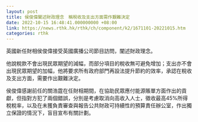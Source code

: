 ```yaml
---
layout: post
title: 侯俊偉闡述財政理念　稱稅收及支出方面需作艱難決定
date: 2022-10-15 16:48:41.000000000 +08:00
link: https://news.rthk.hk/rthk/ch/component/k2/1671101-20221015.htm
categories: rthk
---
```


英國新任財相侯俊偉接受英國廣播公司節目訪問，闡述財政理念。

他說稅款不會出現民眾期望的減幅，而部分項目的稅收無可避免增加；支出亦不會出現民眾期望的加幅，他將要求所有政府部門再設法提升節約的效率，承認在稅收及支出方面，需要作出艱難決定。

侯俊偉感謝前任的關浩霆在任財相期間，在協助民眾應付能源賬單方面作出的貢獻，但指對方犯了兩個錯誤，分別是考慮取消向高收入人士，徵收最高45%所得稅稅率，以及在未獲負責審查與報告公共財政可持續性的預算責任辦公室，作出獨立保證的情況下，盲目宣布有關計劃。
